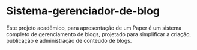 # Sistema-gerenciador-de-blog
 Este projeto acadêmico, para apresentação de um Paper é um sistema completo de gerenciamento de blogs, projetado para simplificar a criação, publicação e administração de conteúdo de blogs. 
